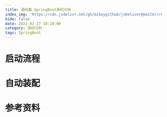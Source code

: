 ```yaml
---
title: 源码篇-SpringBoot源码分析
index_img: 'https://cdn.jsdelivr.net/gh/mikeygithub/jsDeliver@master/resource/img/knife4j.jpeg'
hide: false
date: 2021-02-27 18:20:00
category: 源码分析
tags: SpringBoot
---
```


# 启动流程

>

# 自动装配

# 参考资料

[]()